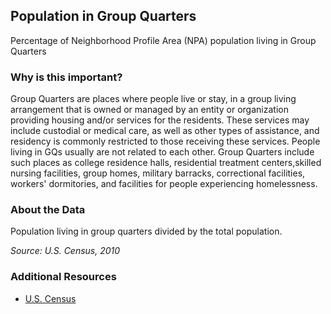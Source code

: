 ## Population in Group Quarters
Percentage of Neighborhood Profile Area (NPA) population living in Group Quarters

### Why is this important?
Group Quarters are places where people live or stay, in a group living arrangement that is owned or managed by an entity or organization providing housing and/or services for the residents. These services may include custodial or medical care, as well as other types of assistance, and residency is commonly restricted to those receiving these services. People living in GQs usually are not related to each other. Group Quarters include such places as college residence halls, residential treatment centers,skilled nursing facilities, group homes, military barracks, correctional facilities, workers' dormitories, and facilities for people experiencing homelessness.

### About the Data
Population living in group quarters divided by the total population.

_Source: U.S. Census, 2010_

### Additional Resources
+ [U.S. Census](http://www.census.gov/acs/www/Downloads/survey_methodology/acs_design_methodology_ch08.pdf)
